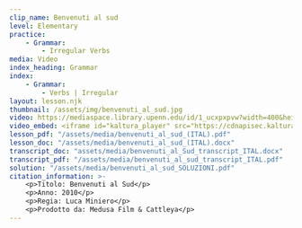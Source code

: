 ```yaml
---
clip_name: Benvenuti al sud 
level: Elementary
practice:
    - Grammar: 
        - Irregular Verbs
media: Video
index_heading: Grammar
index: 
    - Grammar: 
        - Verbs | Irregular
layout: lesson.njk
thumbnail: /assets/img/benvenuti_al_sud.jpg
video: https://mediaspace.library.upenn.edu/id/1_ucxpxpvw?width=400&height=285&playerId=52628472
video_embed: <iframe id="kaltura_player" src="https://cdnapisec.kaltura.com/p/1147242/sp/114724200/embedIframeJs/uiconf_id/9757771/partner_id/1147242?iframeembed=true&playerId=kaltura_player&entry_id=1_ucxpxpvw&flashvars[streamerType]=auto&amp;flashvars[localizationCode]=en&amp;flashvars[sideBarContainer.plugin]=true&amp;flashvars[sideBarContainer.position]=left&amp;flashvars[sideBarContainer.clickToClose]=true&amp;flashvars[chapters.plugin]=true&amp;flashvars[chapters.layout]=vertical&amp;flashvars[chapters.thumbnailRotator]=false&amp;flashvars[streamSelector.plugin]=true&amp;flashvars[EmbedPlayer.SpinnerTarget]=videoHolder&amp;flashvars[dualScreen.plugin]=true&amp;flashvars[Kaltura.addCrossoriginToIframe]=true&amp;&wid=1_rptir747" width="400" height="285" allowfullscreen webkitallowfullscreen mozAllowFullScreen allow="autoplay *; fullscreen *; encrypted-media *" sandbox="allow-downloads allow-forms allow-same-origin allow-scripts allow-top-navigation allow-pointer-lock allow-popups allow-modals allow-orientation-lock allow-popups-to-escape-sandbox allow-presentation allow-top-navigation-by-user-activation" frameborder="0" title="Verbi irregolari benvenuti al sud"></iframe>
lesson_pdf: "/assets/media/benvenuti_al_sud_(ITAL).pdf"
lesson_doc: "/assets/media/benvenuti_al_sud_(ITAL).docx"
transcript_doc: "assets/media/benvenuti_al_Sud_transcript_ITAL.docx"
transcript_pdf: "/assets/media/benvenuti_al_sud_transcript_ITAL.pdf"
solution: "/assets/media/benvenuti_al_sud_SOLUZIONI.pdf"
citation_information: >- 
    <p>Titolo: Benvenuti al Sud</p>
    <p>Anno: 2010</p>
    <p>Regia: Luca Miniero</p>
    <p>Prodotto da: Medusa Film & Cattleya</p>
---
```

